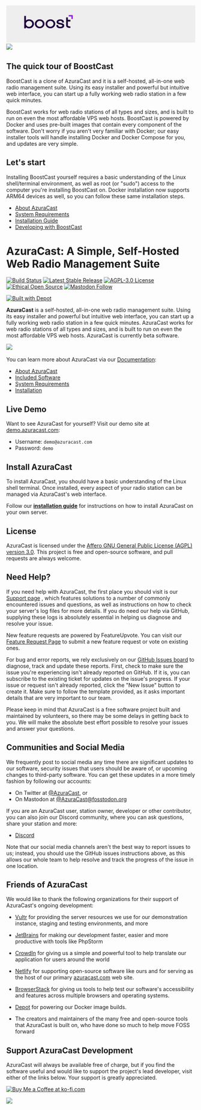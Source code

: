 ![](https://github.com/AzuraCast/AzuraCast/raw/main/resources/azuracast.png)![](https://static.scarf.sh/a.png?x-pxid=d5169ead-cdcf-482c-ab64-c7137d3f8769)



## The quick tour of BoostCast
BoostCast is a clone of AzuraCast and it is a self-hosted, all-in-one web radio management suite. Using its easy installer and powerful but intuitive web interface, you can start up a fully working web radio station in a few quick minutes.

BoostCast works for web radio stations of all types and sizes, and is built to run on even the most affordable VPS web hosts. 
BoostCast is powered by Docker and uses pre-built images that contain every component of the software. Don't worry if you aren't very familiar with Docker; our easy installer tools will handle installing Docker and Docker Compose for you, and updates are very simple.

## Let's start
Installing BoostCast yourself requires a basic understanding of the Linux shell/terminal environment, as well as root (or "sudo") access to the computer you're installing BoostCast on.
Docker installation now supports ARM64 devices as well, so you can follow these same installation steps.
- [About AzuraCast](https://docs.azuracast.com/en/home#core-features)
- [System Requirements](https://docs.azuracast.com/en/getting-started/requirements)
- [Installation Guide](https://docs.azuracast.com/en/getting-started/installation/docker)
- [Developing with BoostCast](https://docs.azuracast.com/en/developers/getting-started)


# AzuraCast: A Simple, Self-Hosted Web Radio Management Suite

[![Build Status](https://github.com/azuracast/azuracast/workflows/Build,%20Test%20and%20Publish/badge.svg)](https://github.com/AzuraCast/AzuraCast/actions)
[![Latest Stable Release](https://img.shields.io/packagist/v/azuracast/azuracast.svg?label=latest+stable+version)]()
[![AGPL-3.0 License](https://img.shields.io/github/license/azuracast/azuracast.svg)]()
[![Ethical Open Source](https://img.shields.io/badge/open-ethical-%234baaaa)](https://ethicalsource.dev/definition/)
[![Mastodon Follow](https://img.shields.io/mastodon/follow/000062116?domain=https%3A%2F%2Ffosstodon.org&style=social)](https://fosstodon.org/@AzuraCast)

[![Built with Depot](https://depot.dev/badges/built-with-depot.svg)](https://depot.dev/?utm_source=AzuraCast)

**AzuraCast** is a self-hosted, all-in-one web radio management suite. Using its easy installer and powerful but
intuitive web interface, you can start up a fully working web radio station in a few quick minutes. AzuraCast works for
web radio stations of all types and sizes, and is built to run on even the most affordable VPS web hosts. AzuraCast is
currently beta software.

![](https://www.azuracast.com/img/ScreenshotTour.gif)

You can learn more about AzuraCast via our [Documentation](https://docs.azuracast.com/):

- [About AzuraCast](https://docs.azuracast.com/en/home#core-features)
- [Included Software](https://docs.azuracast.com/en/home#whats-included)
- [System Requirements](https://docs.azuracast.com/en/getting-started/requirements)
- [Installation](https://docs.azuracast.com/en/getting-started/installation)


## Live Demo

Want to see AzuraCast for yourself? Visit our demo site at [demo.azuracast.com](https://demo.azuracast.com/):

* Username: `demo@azuracast.com`
* Password: `demo`


## Install AzuraCast

To install AzuraCast, you should have a basic understanding of the Linux shell terminal. Once installed, every aspect of
your radio station can be managed via AzuraCast's web interface.

Follow our **[installation guide](https://docs.azuracast.com/en/getting-started/installation)** for instructions on how
to install AzuraCast on your own server.

## License

AzuraCast is licensed under
the [Affero GNU General Public License (AGPL) version 3.0](https://github.com/AzuraCast/AzuraCast/blob/main/LICENSE.md).
This project is free
and open-source software, and pull requests are always welcome.

## Need Help?

If you need help with AzuraCast, the first place you should visit is
our [Support page](https://docs.azuracast.com/en/user-guide/troubleshooting)
, which features solutions to a number of commonly encountered issues and questions, as well as instructions on how to
check your server's log files for more details. If you do need our help via GitHub, supplying these logs is absolutely
essential in helping us diagnose and resolve your issue.

New feature requests are powered by FeatureUpvote. You can visit
our [Feature Request Page](https://features.azuracast.com/) to submit a new feature request or vote on existing ones.

For bug and error reports, we rely exclusively on
our [GitHub Issues board](https://github.com/AzuraCast/AzuraCast/issues?q=is%3Aissue+is%3Aopen+sort%3Aupdated-desc) to
diagnose, track and update these reports. First, check to make sure the issue you're experiencing isn't already reported
on GitHub. If it is, you can subscribe to the existing ticket for updates on the issue's progress. If your issue or
request isn't already reported, click the "New Issue" button to create it. Make sure to follow the template provided, as
it asks important details that are very important to our team.

Please keep in mind that AzuraCast is a free software project built and maintained by volunteers, so there may be some
delays in getting back to you. We will make the absolute best effort possible to resolve your issues and answer your
questions.

## Communities and Social Media

We frequently post to social media any time there are significant updates to our software, security issues that users
should be aware of, or upcoming changes to third-party software. You can get these updates in a more timely fashion by
following our accounts:

- On Twitter at [@AzuraCast](https://twitter.com/azuracast), or
- On Mastodon at [@AzuraCast@fosstodon.org](https://fosstodon.org/@AzuraCast)

If you are an AzuraCast user, station owner, developer or other contributor, you can also join our Discord community,
where you can ask questions, share your station and more:

- [Discord](https://discord.gg/azuracast)

Note that our social media channels aren't the best way to report issues to us; instead, you should use the GitHub
issues instructions above, as this allows our whole team to help resolve and track the progress of the issue in one
location.

## Friends of AzuraCast

We would like to thank the following organizations for their support of AzuraCast's ongoing development:

- [Vultr](https://www.vultr.com/marketplace/apps/azuracast?ref=8888059) for providing the server resources we use for
  our demonstration instance, staging and testing environments, and more
- [JetBrains](https://www.jetbrains.com/) for making our development faster, easier and more productive with tools like
  PhpStorm
- [CrowdIn](https://crowdin.com/) for giving us a simple and powerful tool to help translate our application for users
  around the world
- [Netlify](https://www.netlify.com/) for supporting open-source software like ours and for serving as the host of our
  primary [azuracast.com](https://www.azuracast.com/) web site.
- [BrowserStack](https://www.browserstack.com/) for giving us tools to help test our software's accessibility and
  features across multiple browsers and operating systems.
- [Depot](https://depot.dev/?utm_source=AzuraCast) for powering our Docker image builds.

- The creators and maintainers of the many free and open-source tools that AzuraCast is built on, who have done so much
  to help move FOSS forward

## Support AzuraCast Development

AzuraCast will always be available free of charge, but if you find the software useful and would like to support the
project's lead developer, visit either of the links below. Your support is greatly appreciated.

<a href="https://ko-fi.com/silvereagle" target="_blank" title="Buy me a coffee!"><img height='32' style='border:0px;height:32px;' src='https://az743702.vo.msecnd.net/cdn/kofi1.png?v=b' border='0' alt='Buy Me a Coffee at ko-fi.com' /></a>

<a href="https://www.patreon.com/bePatron?u=232463" target="_blank" title="Become a Patron"><img src="https://c5.patreon.com/external/logo/become_a_patron_button.png"></a>
